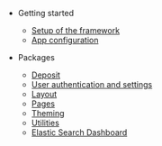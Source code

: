 - Getting started
  - [Setup of the framework](README.md)
  - [App configuration](apps.md)

- Packages
  - [Deposit](deposit.md)
  - [User authentication and settings](user-auth.md)
  - [Layout](layout.md)
  - [Pages](pages.md)
  - [Theming](theme.md)
  - [Utilities](utils.md)
  - [Elastic Search Dashboard](rdt-search-ui.md)